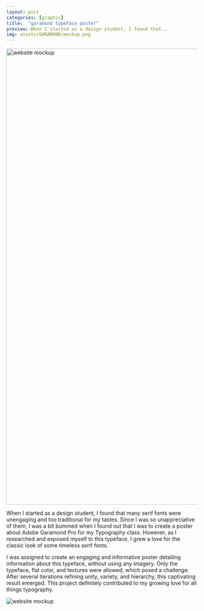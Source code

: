 ```yaml
---
layout: post
categories: [graphic]
title:  "garamond typeface poster"
preview: When I started as a design student, I found that...
img: assets/GARAMOND/mockup.png
---
```


<img src="{{site.baseurl}}/assets/GARAMOND/mockup.png" alt="website mockup" width="1200"/>

When I started as a design student, I found that many serif fonts were unengaging and too traditional for my tastes. Since I was so unappreciative of them, I was a bit bummed when I found out that I was to create a poster about Adobe Garamond Pro for my Typography class. However, as I researched and exposed myself to this typeface, I grew a love for the classic look of some timeless serif fonts. 

I was assigned to create an engaging and informative poster detailing information about this typeface, without using any imagery. Only the typeface, flat color, and textures were allowed, which posed a challenge. After several iterations refining unity, variety, and hierarchy, this captivating result emerged. This project definitely contributed to my growing love for all things typography. 

<img src="{{site.baseurl}}/assets/GARAMOND/garamond.JPG" alt="website mockup" />